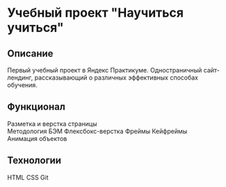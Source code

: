 # Учебный проект "Научиться учиться"  

## Описание
Первый учебный проект в Яндекс Практикуме. Одностраничный сайт-лендинг, рассказывающий о различных эффективных способах обучения.  

## Функционал
Разметка и верстка страницы  
Методология БЭМ 
Флексбокс-верстка 
Фреймы 
Кейфреймы  
Анимация объектов

## Технологии
HTML 
CSS
Git
